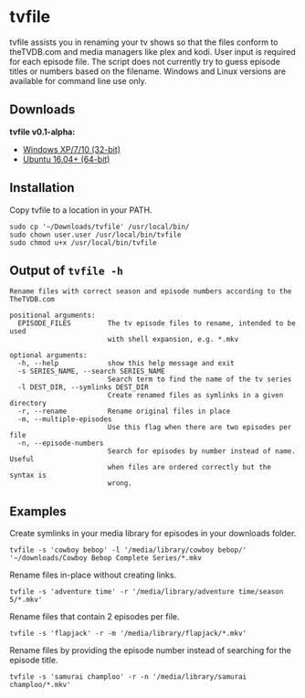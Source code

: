 # tvfile

tvfile assists you in renaming your tv shows so that the files conform to theTVDB.com and media managers like plex and kodi. User input is required for each episode file. The script does not currently try to guess episode titles or numbers based on the filename. Windows and Linux versions are available for command line use only.


## Downloads

__tvfile v0.1-alpha:__

* [Windows XP/7/10 (32-bit)](https://github.com/kvnvallis/tvfile/releases/download/v0.1-alpha/tvfile.exe)
* [Ubuntu 16.04+ (64-bit)](https://github.com/kvnvallis/tvfile/releases/download/v0.1-alpha/tvfile)


## Installation

Copy tvfile to a location in your PATH.

    sudo cp '~/Downloads/tvfile' /usr/local/bin/
    sudo chown user.user /usr/local/bin/tvfile
    sudo chmod u+x /usr/local/bin/tvfile


## Output of `tvfile -h`

    Rename files with correct season and episode numbers according to the
    TheTVDB.com

    positional arguments:
      EPISODE_FILES         The tv episode files to rename, intended to be used
                            with shell expansion, e.g. *.mkv

    optional arguments:
      -h, --help            show this help message and exit
      -s SERIES_NAME, --search SERIES_NAME
                            Search term to find the name of the tv series
      -l DEST_DIR, --symlinks DEST_DIR
                            Create renamed files as symlinks in a given directory
      -r, --rename          Rename original files in place
      -m, --multiple-episodes
                            Use this flag when there are two episodes per file
      -n, --episode-numbers
                            Search for episodes by number instead of name. Useful
                            when files are ordered correctly but the syntax is
                            wrong.


## Examples

Create symlinks in your media library for episodes in your downloads folder.

    tvfile -s 'cowboy bebop' -l '/media/library/cowboy bebop/' '~/downloads/Cowboy Bebop Complete Series/*.mkv

Rename files in-place without creating links.

    tvfile -s 'adventure time' -r '/media/library/adventure time/season 5/*.mkv' 

Rename files that contain 2 episodes per file.

    tvfile -s 'flapjack' -r -m '/media/library/flapjack/*.mkv'

Rename files by providing the episode number instead of searching for the episode title.

    tvfile -s 'samurai champloo' -r -n '/media/library/samurai champloo/*.mkv'
